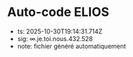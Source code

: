 # Auto-code ELIOS
- ts: 2025-10-30T19:14:31.714Z
- sig: ∞.je.toi.nous.432.528
- note: fichier généré automatiquement